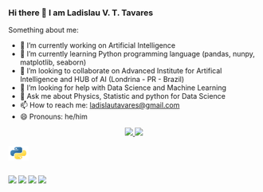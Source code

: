 ### Hi there 👋 I am Ladislau V. T. Tavares



Something about me:

- 🔭 I’m currently working on Artificial Intelligence
- 🌱 I’m currently learning Python programming language (pandas, nunpy, matplotlib, seaborn)
- 👯 I’m looking to collaborate on Advanced Institute for Artifical Intelligence and HUB of AI (Londrina - PR - Brazil)
- 🤔 I’m looking for help with Data Science and Machine Learning
- 💬 Ask me about Physics, Statistic and python for Data Science
- 📫 How to reach me: ladislautavares@gmail.com
- 😄 Pronouns: he/him

<div align="center">
  <a href="https://github.com/ladislautavares">
  <img height="180em" src="https://github-readme-stats.vercel.app/api?username=ladislautavares&show_icons=true&theme=dark&include_all_commits=true&count_private=true"/>
  <img height="180em" src="https://github-readme-stats.vercel.app/api/top-langs/?username=ladislautavares&layout=compact&langs_count=7&theme=dark"/>
</div>

<div style="display: inline_block"><br>
  <img align="center" alt="Rafa-Python" height="30" width="40" src="https://raw.githubusercontent.com/devicons/devicon/master/icons/python/python-original.svg">
</div>
  
  ##
 
<div> 
  <a href="https://www.instagram.com/tavares.ladislau/" target="_blank"><img src="https://img.shields.io/badge/-Instagram-%23E4405F?style=for-the-badge&logo=instagram&logoColor=white" target="_blank"></a>
 <a href="https://discord.gg/faltaadicionarodiscord" target="_blank"><img src="https://img.shields.io/badge/Discord-7289DA?style=for-the-badge&logo=discord&logoColor=white" target="_blank"></a> 
  <a href = "mailto:ladislautavares@gmail.com"><img src="https://img.shields.io/badge/-Gmail-%23333?style=for-the-badge&logo=gmail&logoColor=white" target="_blank"></a>
  <a href="https://www.linkedin.com/in/ladislau-vieira-teixeira-tavares/" target="_blank"><img src="https://img.shields.io/badge/-LinkedIn-%230077B5?style=for-the-badge&logo=linkedin&logoColor=white" target="_blank"></a> 
 
</div>
